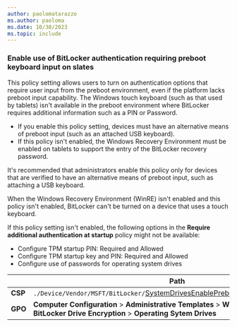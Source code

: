 ```yaml
---
author: paolomatarazzo
ms.author: paoloma
ms.date: 10/30/2023
ms.topic: include
---
```


### Enable use of BitLocker authentication requiring preboot keyboard input on slates

This policy setting allows users to turn on authentication options that require user input from the preboot environment, even if the platform lacks preboot input capability. The Windows touch keyboard (such as that used by tablets) isn't available in the preboot environment where BitLocker requires additional information such as a PIN or Password.

- If you enable this policy setting, devices must have an alternative means of preboot input (such as an attached USB keyboard).
- If this policy isn't enabled, the Windows Recovery Environment must be enabled on tablets to support the entry of the BitLocker recovery password.

It's recommended that administrators enable this policy only for devices that are verified to have an alternative means of preboot input, such as attaching a USB keyboard.

When the Windows Recovery Environment (WinRE) isn't enabled and this policy isn't enabled, BitLocker can't be turned on a device that uses a touch keyboard.

If this policy setting isn't enabled, the following options in the **Require additional authentication at startup** policy might not be available:

- Configure TPM startup PIN: Required and Allowed
- Configure TPM startup key and PIN: Required and Allowed
- Configure use of passwords for operating system drives

|  | Path |
|--|--|
| **CSP** | `./Device/Vendor/MSFT/BitLocker/`[SystemDrivesEnablePrebootInputProtectorsOnSlates](/windows/client-management/mdm/bitlocker-csp#systemdrivesenableprebootinputprotectorsonslates) |
| **GPO** | **Computer Configuration** > **Administrative Templates** > **Windows Components** > **BitLocker Drive Encryption** > **Operating Sytem Drives** |
